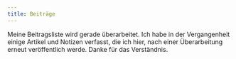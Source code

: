 ```yaml
---
title: Beiträge
---
```


Meine Beitragsliste wird gerade überarbeitet. Ich habe in der Vergangenheit einige Artikel und Notizen verfasst, die ich hier, nach einer Überarbeitung erneut veröffentlich werde. Danke für das Verständnis.